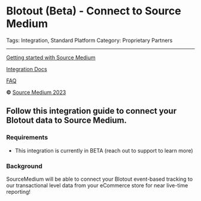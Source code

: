# Blotout (Beta) - Connect to Source Medium

Tags: Integration, Standard
Platform Category: Proprietary Partners

---

[Getting started with Source Medium](https://www.notion.so/Getting-started-with-Source-Medium-c5767189520342c0a404f2d0045dd44d?pvs=21)

[Integration Docs](https://www.notion.so/Integration-Docs-2c27a8bf6ec74d7d8c63d6d66fa82a7d?pvs=21)

[FAQ](https://www.notion.so/FAQ-2ce974d908834aa7a3e73800657dbf03?pvs=21)

**©** [Source Medium 2023](https://www.sourcemedium.com/)

## Follow this integration guide to connect your Blotout data to Source Medium.

### Requirements

- This integration is currently in BETA (reach out to support to learn more)

### Background

SourceMedium will be able to connect your Blotout event-based tracking to our transactional level data from your eCommerce store for near live-time reporting!
